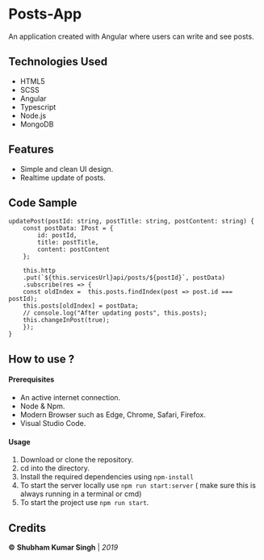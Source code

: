 
# Posts-App
An application created with Angular where users can write and see posts.


## Technologies Used
- HTML5
- SCSS 
- Angular
- Typescript
- Node.js
- MongoDB

## Features

- Simple and clean UI design.
- Realtime update of posts.

## Code Sample

    updatePost(postId: string, postTitle: string, postContent: string) {
	    const postData: IPost = {
		    id: postId,
		    title: postTitle,
		    content: postContent
	    };
    
	    this.http
	    .put(`${this.servicesUrl}api/posts/${postId}`, postData)
	    .subscribe(res => {    
	    const oldIndex =  this.posts.findIndex(post => post.id === postId);
	    this.posts[oldIndex] = postData;
	    // console.log("After updating posts", this.posts);
	    this.changeInPost(true);
	    });
    }

## How to use ?


  #### Prerequisites

  - An active internet connection.
  - Node & Npm.
  - Modern Browser such as Edge, Chrome, Safari, Firefox.
  - Visual Studio Code.

 #### Usage 

1. Download or clone the repository.
2. cd into the directory.
3. Install the required dependencies using `npm-install` 
4. To start the server locally use `npm run start:server` ( make sure this is always running in a terminal or cmd)
5. To start the project  use `npm run start`.


## Credits

**©** **Shubham Kumar Singh** | *2019*


